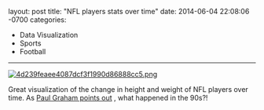layout: post
title:  "NFL players stats over time"
date:   2014-06-04 22:08:06 -0700
categories:
  - Data Visualization
  - Sports
  - Football
---

  [![4d239feaee4087dcf3f1990d86888cc5.png](/attachments/4d239feaee4087dcf3f1990d86888cc5/image.png)](http://noahveltman.com/nflplayers/) 

 Great visualization of the change in height and weight of NFL players over time. As  [Paul Graham points out](https://twitter.com/paulg/status/474242374885859328) , what happened in the 90s?!
